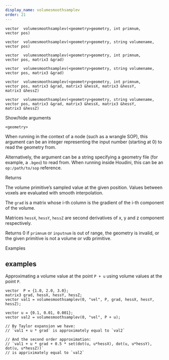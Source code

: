 ```yaml
---
display_name: volumesmoothsamplev
order: 21
---
```

`vector  volumesmoothsamplev(<geometry>geometry, int primnum, vector pos)`

`vector  volumesmoothsamplev(<geometry>geometry, string volumename, vector pos)`

`vector  volumesmoothsamplev(<geometry>geometry, int primnum, vector pos, matrix3 &grad)`

`vector  volumesmoothsamplev(<geometry>geometry, string volumename, vector pos, matrix3 &grad)`

`vector  volumesmoothsamplev(<geometry>geometry, int primnum, vector pos, matrix3 &grad, matrix3 &hessX, matrix3 &hessY, matrix3 &hessZ)`

`vector  volumesmoothsamplev(<geometry>geometry, string volumename, vector pos, matrix3 &grad, matrix3 &hessX, matrix3 &hessY, matrix3 &hessZ)`

Show/hide arguments

`<geometry>`

When running in the context of a node (such as a wrangle SOP), this argument can be an integer representing the input number (starting at 0) to read the geometry from.

Alternatively, the argument can be a string specifying a geometry file (for example, a `.bgeo`) to read from. When running inside Houdini, this can be an `op:/path/to/sop` reference.

Returns

The volume primitive’s sampled value at the given position. Values between voxels are evaluated with smooth interpolation.

The `grad` is a matrix whose i-th column is the gradient of the i-th component of the volume.

Matrices `hessX`, `hessY`, `hessZ` are second derivatives of x, y and z component respectively.

Returns 0 if `primnum` or `inputnum` is out of range, the geometry is invalid, or the given primitive is not a volume or vdb primitive.

Examples

## examples

Approximating a volume value at the point `P + u` using volume values at the point `P`.

```vex
vector  P = {1.0, 2.0, 3.0};
matrix3 grad, hessX, hessY, hessZ;
vector val1 = volumesmoothsamplev(0, "vel", P, grad, hessX, hessY, hessZ);

vector u = {0.1, 0.01, 0.001};
vector val2 = volumesmoothsamplev(0, "vel", P + u);

// By Taylor expansion we have:
// `val1 + u * grad` is approximately equal to `val2`

// And the second order approximation:
// `val1 + u * grad + 0.5 * set(dot(u, u*hessX), dot(u, u*hessY), dot(u, u*hessZ))`
// is appriximately equal to `val2`

```
